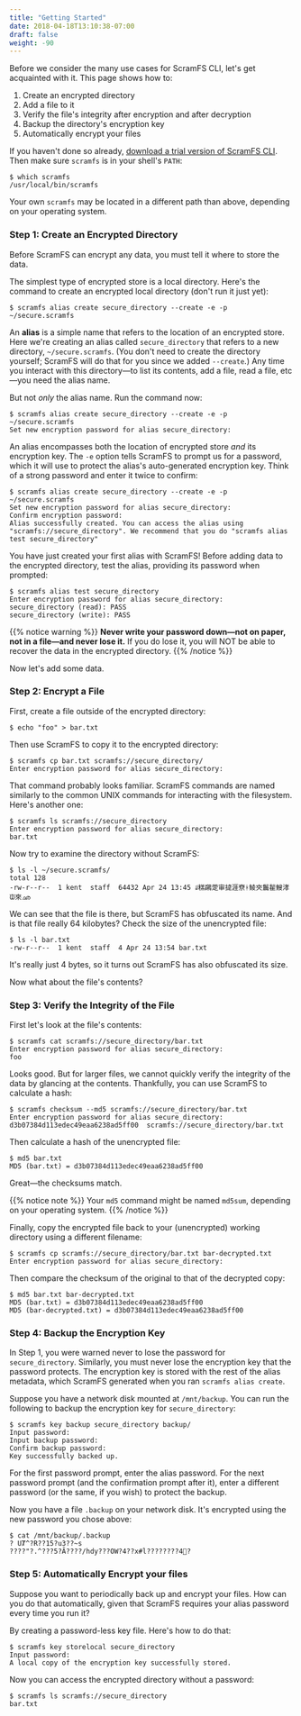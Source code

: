 ```yaml
---
title: "Getting Started"
date: 2018-04-18T13:10:38-07:00
draft: false
weight: -90
---
```


Before we consider the many use cases for ScramFS CLI, let's get acquainted with it. This page shows how to:

1. Create an encrypted directory
2. Add a file to it
3. Verify the file's integrity after encryption and after decryption
4. Backup the directory's encryption key
5. Automatically encrypt your files

If you haven't done so already, [download a trial version of ScramFS CLI](https://scramfs.com/download/). Then make sure `scramfs` is in your shell's `PATH`:

```
$ which scramfs
/usr/local/bin/scramfs
```

Your own `scramfs` may be located in a different path than above, depending on your operating system.

### Step 1: Create an Encrypted Directory

Before ScramFS can encrypt any data, you must tell it where to store the data. 

The simplest type of encrypted store is a local directory. Here's the command to create an encrypted local directory (don't run it just yet):

```
$ scramfs alias create secure_directory --create -e -p ~/secure.scramfs
```

An **alias** is a simple name that refers to the location of an encrypted store. Here we're creating an alias called `secure_directory` that refers to a new directory, `~/secure.scramfs`. (You don't need to create the directory yourself; ScramFS will do that for you since we added `--create`.) Any time you interact with this directory—to list its contents, add a file, read a file, etc—you need the alias name.

But not _only_ the alias name. Run the command now:

```
$ scramfs alias create secure_directory --create -e -p ~/secure.scramfs
Set new encryption password for alias secure_directory:
```

An alias encompasses both the location of encrypted store _and_ its encryption key. The `-e` option tells ScramFS to prompt us for a password, which it will use to protect the alias's auto-generated encryption key. Think of a strong password and enter it twice to confirm:

```
$ scramfs alias create secure_directory --create -e -p ~/secure.scramfs
Set new encryption password for alias secure_directory: 
Confirm encryption password: 
Alias successfully created. You can access the alias using "scramfs://secure_directory". We recommend that you do "scramfs alias test secure_directory"
```

You have just created your first alias with ScramFS! Before adding data to the encrypted directory, test the alias, providing its password when prompted:

```
$ scramfs alias test secure_directory
Enter encryption password for alias secure_directory: 
secure_directory (read): PASS
secure_directory (write): PASS
```

{{% notice warning %}}
**Never write your password down—not on paper, not in a file—and never lose it.** If you do lose it, you will NOT be able to recover the data in the encrypted directory.
{{% /notice %}}

Now let's add some data.

### Step 2: Encrypt a File

First, create a file outside of the encrypted directory:

```
$ echo "foo" > bar.txt
```

Then use ScramFS to copy it to the encrypted directory:

```
$ scramfs cp bar.txt scramfs://secure_directory/
Enter encryption password for alias secure_directory: 
```

That command probably looks familiar. ScramFS commands are named similarly to the common UNIX commands for interacting with the filesystem. Here's another one:

```
$ scramfs ls scramfs://secure_directory
Enter encryption password for alias secure_directory: 
bar.txt
```

Now try to examine the directory without ScramFS:

```
$ ls -l ~/secure.scramfs/
total 128
-rw-r--r--  1 kent  staff  64432 Apr 24 13:45 ꆽ糕鸊萣审㨗涯尞ᚼ鲮㚒鬞䨂䱸涍ᙡ來ഛ
```

We can see that the file is there, but ScramFS has obfuscated its name. And is that file really 64 kilobytes? Check the size of the unencrypted file:

```
$ ls -l bar.txt
-rw-r--r--  1 kent  staff  4 Apr 24 13:54 bar.txt
```

It's really just 4 bytes, so it turns out ScramFS has also obfuscated its size.

Now what about the file's contents?

### Step 3: Verify the Integrity of the File

First let's look at the file's contents:

```
$ scramfs cat scramfs://secure_directory/bar.txt
Enter encryption password for alias secure_directory: 
foo
```

Looks good. But for larger files, we cannot quickly verify the integrity of the data by glancing at the contents. Thankfully, you can use ScramFS to calculate a hash:

```
$ scramfs checksum --md5 scramfs://secure_directory/bar.txt
Enter encryption password for alias secure_directory: 
d3b07384d113edec49eaa6238ad5ff00  scramfs://secure_directory/bar.txt
```

Then calculate a hash of the unencrypted file:

```
$ md5 bar.txt
MD5 (bar.txt) = d3b07384d113edec49eaa6238ad5ff00
```

Great—the checksums match.

{{% notice note %}}
Your `md5` command might be named `md5sum`, depending on your operating system.
{{% /notice %}}

Finally, copy the encrypted file back to your (unencrypted) working directory using a different filename:

```
$ scramfs cp scramfs://secure_directory/bar.txt bar-decrypted.txt
Enter encryption password for alias secure_directory:
```

Then compare the checksum of the original to that of the decrypted copy:

```
$ md5 bar.txt bar-decrypted.txt 
MD5 (bar.txt) = d3b07384d113edec49eaa6238ad5ff00
MD5 (bar-decrypted.txt) = d3b07384d113edec49eaa6238ad5ff00
```

### Step 4: Backup the Encryption Key

In Step 1, you were warned never to lose the password for `secure_directory`. Similarly, you must never lose the encryption key that the password protects. The encryption key is stored with the rest of the alias metadata, which ScramFS generated when you ran `scramfs alias create`.

Suppose you have a network disk mounted at `/mnt/backup`. You can run the following to backup the encryption key for `secure_directory`:

```
$ scramfs key backup secure_directory backup/
Input password: 
Input backup password: 
Confirm backup password: 
Key successfully backed up.
```

For the first password prompt, enter the alias password. For the next password prompt (and the confirmation prompt after it), enter a different password (or the same, if you wish) to protect the backup.

Now you have a file `.backup` on your network disk. It's encrypted using the new password you chose above:

```
$ cat /mnt/backup/.backup 
? UȾ^?R??15?u3??~s
????"?.^???5?Ȃ????/hdy???OW?4??x#l????????4՗?
```

<Bit about restoring from backup>

### Step 5: Automatically Encrypt your files

Suppose you want to periodically back up and encrypt your files. How can you do that automatically, given that ScramFS requires your alias password every time you run it?

By creating a password-less key file. Here's how to do that:

```
$ scramfs key storelocal secure_directory
Input password: 
A local copy of the encryption key successfully stored.
```

Now you can access the encrypted directory without a password:

```
$ scramfs ls scramfs://secure_directory
bar.txt
```

<Bit about scripting backups>